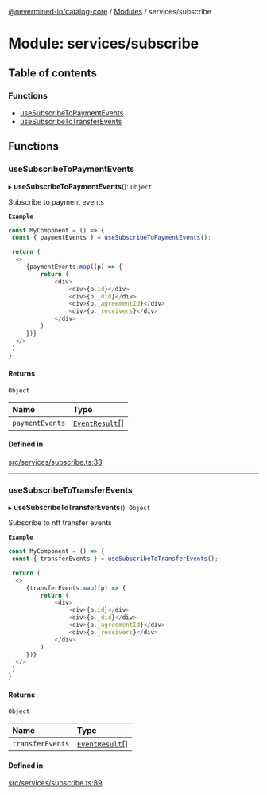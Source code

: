 [@nevermined-io/catalog-core](../README.md) / [Modules](../modules.md) / services/subscribe

# Module: services/subscribe

## Table of contents

### Functions

- [useSubscribeToPaymentEvents](services_subscribe.md#usesubscribetopaymentevents)
- [useSubscribeToTransferEvents](services_subscribe.md#usesubscribetotransferevents)

## Functions

### useSubscribeToPaymentEvents

▸ **useSubscribeToPaymentEvents**(): `Object`

Subscribe to payment events

**`Example`**

```typescript
const MyComponent = () => {
 const { paymentEvents } = useSubscribeToPaymentEvents();

 return (
  <>
     {paymentEvents.map((p) => {
         return (
             <div>
                 <div>{p.id}</div>
                 <div>{p._did}</div>
                 <div>{p._agreementId}</div>
                 <div>{p._receivers}</div>
             </div>
         )
     })}
  </>
 )
}
```

#### Returns

`Object`

| Name | Type |
| :------ | :------ |
| `paymentEvents` | [`EventResult`](index.md#eventresult)[] |

#### Defined in

[src/services/subscribe.ts:33](https://github.com/nevermined-io/components-catalog/blob/41297c1/lib/src/services/subscribe.ts#L33)

___

### useSubscribeToTransferEvents

▸ **useSubscribeToTransferEvents**(): `Object`

Subscribe to nft transfer events

**`Example`**

```typescript
const MyComponent = () => {
 const { transferEvents } = useSubscribeToTransferEvents();

 return (
  <>
     {transferEvents.map((p) => {
         return (
             <div>
                 <div>{p.id}</div>
                 <div>{p._did}</div>
                 <div>{p._agreementId}</div>
                 <div>{p._receivers}</div>
             </div>
         )
     })}
  </>
 )
}
```

#### Returns

`Object`

| Name | Type |
| :------ | :------ |
| `transferEvents` | [`EventResult`](index.md#eventresult)[] |

#### Defined in

[src/services/subscribe.ts:89](https://github.com/nevermined-io/components-catalog/blob/41297c1/lib/src/services/subscribe.ts#L89)
